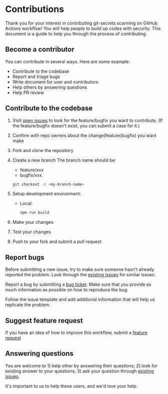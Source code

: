 # Contributions

Thank you for your interest in contributing git-secrets scanning on GitHub Actions workflow! You will help people to build up codes with security.
This document is a guide to help you through the process of contributing.

## Become a contributor

You can contribute in several ways. Here are some example:

- Contribute to the codebase
- Report and triage bugs
- Write document for user and contributors
- Help others by answering questions
- Help PR review

## Contribute to the codebase

1. Visit [open issues](https://github.com/aloong-actions/gitleaks/issues?q=is%3Aopen) to look for the feature/bugfix you want to contribute. (If the feature/bugfix doesn't exist, you can submit a case for it.)

2. Confirm with repo owners about the change(feature/bugfix) you want make

3. Fork and clone the repository

4. Create a new branch
   The branch name should be:</br>
   - feature/xxx
   - bugfix/xxx

    ```bash
    git checkout -b <my-branch-name>
    ```

5. Setup development environment:

    - Local:

        ```bash
        npm run build
        ```

6. Make your changes

7. Test your changes

8. Push to your fork and submit a pull request

## Report bugs

Before submitting a new issue, try to make sure someone hasn't already reported the problem. Look through the [existing issues](https://github.com/aloong-actions/gitleaks/issues) for similar issues.

Report a bug by submitting a [bug ticket](https://github.com/aloong-actions/gitleaks/issues/new?assignees=&labels=kind%2Fbug&template=bug_report.md&title=). Make sure that you provide as much information as possible on how to reproduce the bug.

Follow the issue template and add additional information that will help us replicate the problem.

## Suggest feature request

If you have an idea of how to improve this workflow, submit a [feature request](https://github.com/aloong-actions/gitleaks/issues/new?assignees=&labels=kind%2Fenhancement&template=feature_request.md&title=)

## Answering questions

You are welcome to 1).help other by answering their questions; 2).look for existing answer to your questions; 3).ask your question through [existing issues](https://github.com/aloong-actions/gitleaks/issues).

It's important to us to help these users, and we'd love your help.

